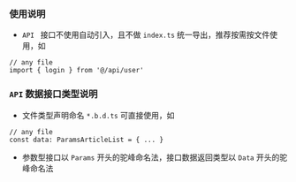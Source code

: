### 使用说明

- `API ` 接口不使用自动引入，且不做 `index.ts` 统一导出，推荐按需按文件使用，如

```
// any file
import { login } from '@/api/user'
```

### `API` 数据接口类型说明

- 文件类型声明命名 `*.b.d.ts` 可直接使用，如

```
// any file
const data: ParamsArticleList = { ... }
```

- 参数型接口以 `Params` 开头的驼峰命名法，接口数据返回类型以 `Data` 开头的驼峰命名法
